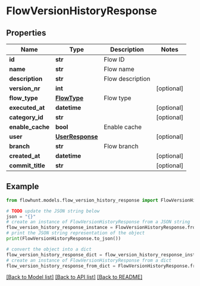 # FlowVersionHistoryResponse


## Properties

Name | Type | Description | Notes
------------ | ------------- | ------------- | -------------
**id** | **str** | Flow ID | 
**name** | **str** | Flow name | 
**description** | **str** | Flow description | 
**version_nr** | **int** |  | [optional] 
**flow_type** | [**FlowType**](FlowType.md) | Flow type | 
**executed_at** | **datetime** |  | [optional] 
**category_id** | **str** |  | [optional] 
**enable_cache** | **bool** | Enable cache | 
**user** | [**UserResponse**](UserResponse.md) |  | [optional] 
**branch** | **str** | Flow branch | 
**created_at** | **datetime** |  | [optional] 
**commit_title** | **str** |  | [optional] 

## Example

```python
from flowhunt.models.flow_version_history_response import FlowVersionHistoryResponse

# TODO update the JSON string below
json = "{}"
# create an instance of FlowVersionHistoryResponse from a JSON string
flow_version_history_response_instance = FlowVersionHistoryResponse.from_json(json)
# print the JSON string representation of the object
print(FlowVersionHistoryResponse.to_json())

# convert the object into a dict
flow_version_history_response_dict = flow_version_history_response_instance.to_dict()
# create an instance of FlowVersionHistoryResponse from a dict
flow_version_history_response_from_dict = FlowVersionHistoryResponse.from_dict(flow_version_history_response_dict)
```
[[Back to Model list]](../README.md#documentation-for-models) [[Back to API list]](../README.md#documentation-for-api-endpoints) [[Back to README]](../README.md)


